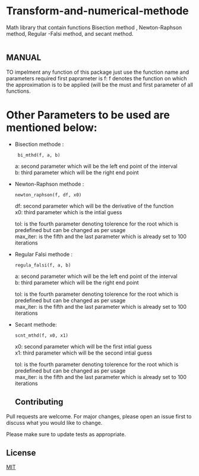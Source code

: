 # Transform-and-numerical-methode
Math library that contain functions  Bisection method , Newton-Raphson  method, Regular -Falsi method, and secant method.

<img src="" >

## MANUAL

TO impelment any function of this package just use the function name and parameters required
first paprameter is f: f denotes the function on which the approximation is to be applied (will be the must and first parameter of all functions.

# Other Parameters to be used are mentioned below:

*  Bisection methode :
   
         
        bi_mthd(f, a, b)  
  
    a: second parameter which will be the left end point of the interval <br>
    b: third parameter which will be the right end point 

* Newton-Raphson methode :      
    ``` 
    newton_raphson(f, df, x0)
     ```
     
  
  df: second parameter which will be the derivative of the function<br>
  x0: third parameter which is the intial guess 

  tol: is the fourth parameter denoting tolerence for the root which is predefined but can be changed as per usage <br>
  max_iter: is the fifth and the last parameter which is already set to 100 iterations

* Regular Falsi methode :           
  
   ```
  regula_falsi(f, a, b)   
   ```
  
  a: second parameter which will be the left end point of the interval<br>
  b: third parameter which will be the right end point 

  tol: is the fourth parameter denoting tolerence for the root which is predefined but can be changed as per usage <br>
  max_iter: is the fifth and the last parameter which is already set to 100 iterations


* Secant methode:
   ```  
   scnt_mthd(f, x0, x1)
   ```
  
  x0: second parameter which will be the first intial guess<br>
  x1: third parameter which will be the second intial guess

  tol: is the fourth parameter denoting tolerence for the root which is predefined but can be changed as per usage <br>
  max_iter: is the fifth and the last parameter which is already set to 100 iterations
  
  ## Contributing

Pull requests are welcome. For major changes, please open an issue first
to discuss what you would like to change.

Please make sure to update tests as appropriate.

## License

[MIT](https://choosealicense.com/licenses/mit/)

